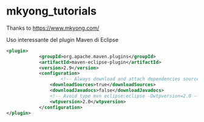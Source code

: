 # mkyong_tutorials
Thanks to https://www.mkyong.com/ 

Uso interessante del plugin Maven di Eclipse
```xml
<plugin>
			<groupId>org.apache.maven.plugins</groupId>
			<artifactId>maven-eclipse-plugin</artifactId>
			<version>2.9</version>
			<configuration>
			        <!-- Always download and attach dependencies source code -->
				<downloadSources>true</downloadSources>
				<downloadJavadocs>false</downloadJavadocs>
				<!-- Avoid type mvn eclipse:eclipse -Dwtpversion=2.0 -->
				<wtpversion>2.0</wtpversion>
			</configuration>
</plugin>
```
